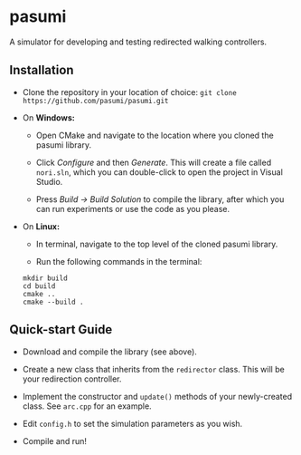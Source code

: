 # pasumi

A simulator for developing and testing redirected walking controllers.

## Installation

* Clone the repository in your location of choice: ```git clone https://github.com/pasumi/pasumi.git```

- On **Windows:** 

    - Open CMake and navigate to the location where you cloned the pasumi library.

    - Click _Configure_ and then _Generate_. This will create a file called ```nori.sln```, which you can double-click to open the project in Visual Studio.

    - Press _Build -> Build Solution_ to compile the library, after which you can run experiments or use the code as you please.

* On **Linux:** 

    - In terminal, navigate to the top level of the cloned pasumi library.

    - Run the following commands in the terminal:
    ```
    mkdir build
    cd build
    cmake ..
    cmake --build .
    ```
    
## Quick-start Guide

- Download and compile the library (see above).

- Create a new class that inherits from the `redirector` class. This will be your redirection controller.

- Implement the constructor and `update()` methods of your newly-created class. See `arc.cpp` for an example.

- Edit `config.h` to set the simulation parameters as you wish.

- Compile and run!